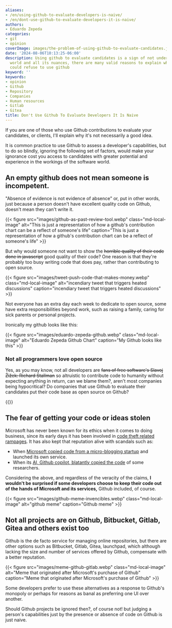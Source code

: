 ```yaml
---
aliases:
- /en/using-github-to-evaluate-developers-is-naive/
- /en/dont-use-github-to-evaluate-developers-it-is-naive/
authors:
- Eduardo Zepeda
categories:
- git
- opinion
coverImage: images/the-problem-of-using-github-to-evaluate-candidates.jpg
date: '2024-08-06T10:13:25-06:00'
description: Using github to evaluate candidates is a sign of not understanding software
  world and all its nuances, there are many valid reasons to explain why a developer
  could refuse to use github
keyword: ''
keywords:
- opinion
- Github
- Repository
- Companies
- Human resources
- Gitlab
- Gitea
title: Don't Use Github To Evaluate Developers It Is Naive
---
```


If you are one of those who use Github contributions to evaluate your candidates, or clients, I'll explain why it's not necessarily a good idea.

It is common practice to use Github to assess a developer's capabilities, but to do so blindly, ignoring the following set of factors, would make your ignorance cost you access to candidates with greater potential and experience in the workings of the software world.

## An empty github does not mean someone is incompetent.

"Absence of evidence is not evidence of absence" or, put in other words, just because a person doesn't have excellent quality code on Github, doesn't mean they can't write it. 

{{< figure src="images/github-as-past-review-tool.webp" class="md-local-image" alt="This is just a representation of how a github's contribution chart can be a reflect of someone's life" caption="This is just a representation of how a github's contribution chart can be a reflect of someone's life" >}}


But why would someone not want to show the ~~horrible quality of their code done in javascript~~ good quality of their code? One reason is that they're probably too busy writing code that does pay, rather than contributing to open source. 


{{< figure src="images/tweet-push-code-that-makes-money.webp" class="md-local-image" alt="incendiary tweet that triggers heated discussions" caption="incendiary tweet that triggers heated discussions" >}}

Not everyone has an extra day each week to dedicate to open source, some have extra responsibilities beyond work, such as raising a family, caring for sick parents or personal projects.

Ironically my github looks like this:

{{< figure src="images/eduardo-zepeda-github.webp" class="md-local-image" alt="Eduardo Zepeda Github Chart" caption="My Github looks like this" >}}

### Not all programmers love open source

Yes, as you may know, not all developers are ~~fans of free software's Slavoj Žižek: Richard Stallman~~ so altruistic to contribute code to humanity without expecting anything in return, can we blame them?, aren't most companies being hypocritical? Do companies that use Github to evaluate their candidates put their code base as open source on Github?

{{<ad>}}

## The fear of getting your code or ideas stolen

Microsoft has never been known for its ethics when it comes to doing business, since its early days it has been involved in [code theft related rampages](https://www.wired.com/2012/08/ms-dos-examined-for-thef/#?). It has also kept that reputation alive with scandals such as:

- When [Microsoft copied code from a micro-blogging startup](https://www.ft.com/content/ab21f416-e9d1-11de-ae43-00144feab49a#?) and launched its own service.
- When its [AI, Github copilot, blatantly copied the code](https://aibusiness.com/responsible-ai/github-s-ai-powered-coding-tool-allegedly-copied-code#?) of some researchers.

Considering the above, and regardless of the veracity of the claims, **I wouldn't be surprised if some developers choose to keep their code out of the hands of Microsoft and its services,** Github included, of course.

{{< figure src="images/github-meme-invencibles.webp" class="md-local-image" alt="github meme" caption="Github meme" >}}

## Not all projects are on Github, Bitbucket, Gitlab, Gitea and others exist too

Github is the de facto service for managing online repositories, but there are other options such as Bitbucket, Gitlab, Gitea, launchpad, which although lacking the size and number of services offered by Github, compensate with a better reputation.

{{< figure src="images/meme-github-gitlab.webp" class="md-local-image" alt="Meme that originated after Microsoft's purchase of Github" caption="Meme that originated after Microsoft's purchase of Github" >}}

Some developers prefer to use these alternatives as a response to Github's monopoly or perhaps for reasons as banal as preferring one UI over another.

Should Github projects be ignored then?, of course not! but judging a person's capabilities just by the presence or absence of code on Github is just naive.